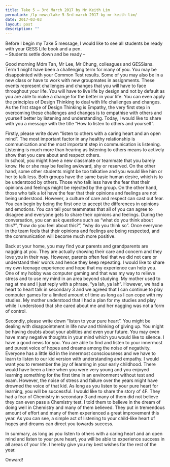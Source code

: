 ```yaml
---
title: Take 5 – 3rd March 2017 by Mr Keith Lim
permalink: /lp-news/take-5-3rd-march-2017-by-mr-keith-lim/
date: 2017-03-03
layout: post
description: ""
---
```

Before I begin my Take 5 message, I would like to see all students be ready with your GESS Life book and a pen.  
– Students settle down and be ready –

Good morning Mdm Tan, Mr Lee, Mr Chung, colleagues and GESSians. Term 1 might have been a challenging term for many of you. You may be disappointed with your Common Test results. Some of you may also be in a new class or have to work with new groupmates in assignments. These events represent challenges and changes that you will have to face throughout your life. You will have to live life by design and not by default as you are able to make a change for the better in your life. You can even apply the principles of Design Thinking to deal with life challenges and changes. As the first stage of Design Thinking is Empathy, the very first step in overcoming these challenges and changes is to empathise with others and yourself better by listening and understanding. Today, I would like to share with you a message with the title “How to listen to others and yourself”.

Firstly, please write down “listen to others with a caring heart and an open mind”. The most important factor in any healthy relationship is communication and the most important step in communication is listening. Listening is much more than hearing as listening to others means to actively show that you care about and respect others.  
In school, you might have a new classmate or teammate that you barely know. He or she may be feeling awkward, shy or reserved. On the other hand, some other students might be too talkative and you would like him or her to talk less. Both groups have the same basic human desire, which is to be understood by others. Those who talk less have the fear that their opinions and feelings might be rejected by the group. On the other hand, those who talk a lot have the fear that their opinions and feelings are not being understood. However, a culture of care and respect can cast out fear. You can begin by being the first one to accept the differences in opinions and emotions. You can tell your teammates that all of you can agree to disagree and everyone gets to share their opinions and feelings. During the conversation, you can ask questions such as “what do you think about this?”, “how do you feel about this?”, “why do you think so”. Once everyone in the team feels that their opinions and feelings are being respected, and the communication will become much more positive.

Back at your home, you may find your parents and grandparents are nagging at you. They are actually showing their care and concern and they love you in their way. However, parents often feel that we did not care or understand their words and hence they keep repeating. I would like to share my own teenage experience and hope that my experience can help you. One of my hobby was computer gaming and that was my way to relieve stress and to use my mind in an area beyond studying. My mother used to nag at me and I just reply with a phrase, “ya lah, ya lah”. However, we had a heart to heart talk in secondary 3 and we agreed that I can continue to play computer games for a limited amount of time as long as I can cope with my studies. My mother understood that I had a plan for my studies and play while I understood that she cared about me and her nagging was not a form of control.

Secondly, please write down “listen to your pure heart”. You might be dealing with disappointment in life now and thinking of giving up. You might be having doubts about your abilities and even your future. You may even have many negative thoughts in your mind which you would like to silence. I have a good news for you. You are able to find and listen to your innermost and purest voice of hopes and dreams among the noise of negativity. Everyone has a little kid in the innermost consciousness and we have to learn to listen to our kid version with understanding and empathy. I would want you to remember the joy of learning in your early childhood. There would have been a time when you were very young and you enjoyed learning something for the first time in an environment without test and exam. However, the noise of stress and failure over the years might have drowned the voice of that kid. As long as you listen to your pure heart for learning, you will be successful. I would like to share the story of 4F. They had a fear of Chemistry in secondary 3 and many of them did not believe they can even pass a Chemistry test. I told them to believe in the dream of doing well in Chemistry and many of them believed. They put in tremendous amount of effort and many of them experienced a great improvement this year. As you can see, a simple act of listening to your child-like heart of hopes and dreams can direct you towards success.

In summary, as long as you listen to others with a caring heart and an open mind and listen to your pure heart, you will be able to experience success in all areas of your life. I hereby give you my best wishes for the rest of the year.

Onward!